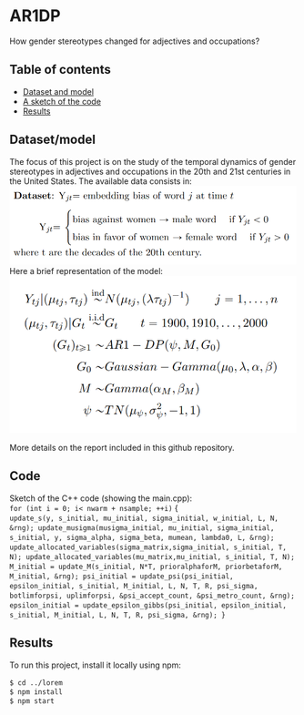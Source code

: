 # AR1DP
How gender stereotypes changed for adjectives and occupations?

## Table of contents
* [Dataset and model](#Dataset/model)
* [A sketch of the code](#Code)
* [Results](#Results)

## Dataset/model
The focus of this project is on the study of the temporal dynamics of gender stereotypes in adjectives and occupations in the 20th and 21st centuries in the United States.
The available data consists in:
![Dataset](https://github.com/federico1ciceri/AR1DP/blob/main/images/Dataset.png)
Here a brief representation of the model:
![Model](https://github.com/federico1ciceri/AR1DP/blob/main/images/Model.png)


More details on the report included in this github repository.
	
## Code
Sketch of the C++ code (showing the main.cpp): <br />
`for (int i = 0; i< nwarm + nsample; ++i)` { <br />
	`update_s(y, s_initial, mu_initial, sigma_initial, w_initial, L, N, &rng);
	update_musigma(musigma_initial, mu_initial, sigma_initial, s_initial, y, sigma_alpha, sigma_beta, mumean, lambda0, L, &rng);
	update_allocated_variables(sigma_matrix,sigma_initial, s_initial, T, N);
	update_allocated_variables(mu_matrix,mu_initial, s_initial, T, N);
	M_initial = update_M(s_initial, N*T, prioralphaforM, priorbetaforM, M_initial, &rng);
	psi_initial = update_psi(psi_initial, epsilon_initial, s_initial, M_initial, L, N, T, R, psi_sigma, botlimforpsi, uplimforpsi, &psi_accept_count, &psi_metro_count, &rng);
	epsilon_initial = update_epsilon_gibbs(psi_initial, epsilon_initial, s_initial, M_initial, L, N, T, R, psi_sigma, &rng);
	}`
	
	
## Results
To run this project, install it locally using npm:

```
$ cd ../lorem
$ npm install
$ npm start
```
